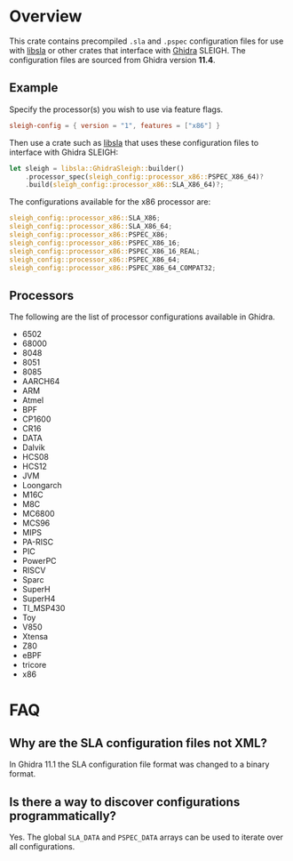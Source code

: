 # Overview

This crate contains precompiled `.sla` and `.pspec` configuration files for use with
[libsla](https://crates.io/crates/libsla) or other crates that interface with 
[Ghidra](https://github.com/NationalSecurityAgency/ghidra) SLEIGH. The configuration files are
sourced from Ghidra version **11.4**.

## Example

Specify the processor(s) you wish to use via feature flags.

```toml
sleigh-config = { version = "1", features = ["x86"] }
```

Then use a crate such as [libsla](https://crates.io/crates/libsla) that uses these configuration files to interface with Ghidra SLEIGH:

```rust
let sleigh = libsla::GhidraSleigh::builder()
    .processor_spec(sleigh_config::processor_x86::PSPEC_X86_64)?
    .build(sleigh_config::processor_x86::SLA_X86_64)?;
```

The configurations available for the x86 processor are:

```rust
sleigh_config::processor_x86::SLA_X86;
sleigh_config::processor_x86::SLA_X86_64;
sleigh_config::processor_x86::PSPEC_X86;
sleigh_config::processor_x86::PSPEC_X86_16;
sleigh_config::processor_x86::PSPEC_X86_16_REAL;
sleigh_config::processor_x86::PSPEC_X86_64;
sleigh_config::processor_x86::PSPEC_X86_64_COMPAT32;
```

## Processors

The following are the list of processor configurations available in Ghidra.

* 6502
* 68000
* 8048
* 8051
* 8085
* AARCH64
* ARM
* Atmel
* BPF
* CP1600
* CR16
* DATA
* Dalvik
* HCS08
* HCS12
* JVM
* Loongarch
* M16C
* M8C
* MC6800
* MCS96
* MIPS
* PA-RISC
* PIC
* PowerPC
* RISCV
* Sparc
* SuperH
* SuperH4
* TI_MSP430
* Toy
* V850
* Xtensa
* Z80
* eBPF
* tricore
* x86

# FAQ

## Why are the SLA configuration files not XML?

In Ghidra 11.1 the SLA configuration file format was changed to a binary format.

## Is there a way to discover configurations programmatically?

Yes. The global `SLA_DATA` and `PSPEC_DATA` arrays can be used to iterate over all configurations.
